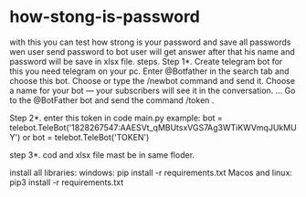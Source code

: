 # how-stong-is-password
with this you can test how strong is your password and save all passwords
wen user send password to bot user  will get answer after that his name and password will be save in xlsx file.
steps.
Step 1*. Create telegram bot for this you need telegram on your pc. Enter @Botfather in the search tab and choose this bot. Choose or type the /newbot command and send it. Choose a name for your bot — your subscribers will see it in the conversation. ... Go to the @BotFather bot and send the command /token .

Step 2*. enter this token in code main.py example: bot = telebot.TeleBot('1828267547:AAESVt_qMBUtsxVGS7Ag3WTiKWVmqJUkMUY') or bot = telebot.TeleBot('TOKEN')

step 3*. cod and xlsx file mast be in same floder.

install all libraries: windows: pip install -r requirements.txt Macos and linux: pip3 install -r requirements.txt

